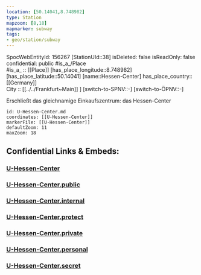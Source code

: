 ```yaml
---
location: [50.14041,8.748982] 
type: Station 
mapzoom: [8,18] 
mapmarker: subway 
tags:
- geo/station/subway
---
```

SpocWebEntityId: 156267
[StationUId::38] 
isDeleted: false
isReadOnly: false
confidential: public
#is_a_/Place  
#is_a_ :: [[Place]] 
[has_place_longitude::8.748982] 
[has_place_latitude::50.14041] 
[name::Hessen-Center] 
has_place_country:: [[Germany]]  
City :: [[../../Frankfurt~Main]] ] 
[switch-to-SPNV::-] 
[switch-to-ÖPNV::-] 

Erschließt das gleichnamige Einkaufszentrum: das Hessen-Center

```leaflet
id: U-Hessen-Center.md
coordinates: [[U-Hessen-Center]] 
markerFile: [[U-Hessen-Center]] 
defaultZoom: 11 
maxZoom: 18
```


## Confidential Links & Embeds: 

### [U-Hessen-Center](/_Standards/Earth/Continent/Europe/Europe~Central/Germany/Germany~West/Hessen/counties~Hessen/Frankfurt~Main/Stations-FFM~U/U-Hessen-Center.md) 

### [U-Hessen-Center.public](/_public/Earth/Continent/Europe/Europe~Central/Germany/Germany~West/Hessen/counties~Hessen/Frankfurt~Main/Stations-FFM~U/U-Hessen-Center.public.md) 

### [U-Hessen-Center.internal](/_internal/Earth/Continent/Europe/Europe~Central/Germany/Germany~West/Hessen/counties~Hessen/Frankfurt~Main/Stations-FFM~U/U-Hessen-Center.internal.md) 

### [U-Hessen-Center.protect](/_protect/Earth/Continent/Europe/Europe~Central/Germany/Germany~West/Hessen/counties~Hessen/Frankfurt~Main/Stations-FFM~U/U-Hessen-Center.protect.md) 

### [U-Hessen-Center.private](/_private/Earth/Continent/Europe/Europe~Central/Germany/Germany~West/Hessen/counties~Hessen/Frankfurt~Main/Stations-FFM~U/U-Hessen-Center.private.md) 

### [U-Hessen-Center.personal](/_personal/Earth/Continent/Europe/Europe~Central/Germany/Germany~West/Hessen/counties~Hessen/Frankfurt~Main/Stations-FFM~U/U-Hessen-Center.personal.md) 

### [U-Hessen-Center.secret](/_secret/Earth/Continent/Europe/Europe~Central/Germany/Germany~West/Hessen/counties~Hessen/Frankfurt~Main/Stations-FFM~U/U-Hessen-Center.secret.md)


